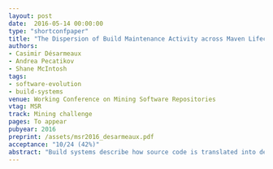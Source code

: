 ```yaml
---
layout: post
date:  2016-05-14 00:00:00
type: "shortconfpaper"
title: "The Dispersion of Build Maintenance Activity across Maven Lifecycle Phases"
authors:
- Casimir Désarmeaux 
- Andrea Pecatikov
- Shane McIntosh
tags:
- software-evolution
- build-systems
venue: Working Conference on Mining Software Repositories
vtag: MSR
track: Mining challenge
pages: To appear
pubyear: 2016
preprint: /assets/msr2016_desarmeaux.pdf
acceptance: "10/24 (42%)"
abstract: "Build systems describe how source code is translated into deliverables. Developers use build management tools like Maven to specify their build systems. Past work has shown that while Maven provides invaluable features (e.g., incremental building), it introduces an overhead on software development. Indeed, Maven build systems require maintenance. However, Maven build systems follow the build lifecycle, which is comprised of validate, compile, test, packaging, install, and deploy phases. Little is known about how build maintenance activity is dispersed among these lifecycle phases. To bridge this gap, in this paper, we analyze the dispersion of build maintenance activity across build lifecycle phases. Through analysis of 1,181 GitHub repositories that use Maven, we find that: (1) the compile phase accounts for 24% more of the build maintenance activity than the other phases; and (2) while the compile phase generates a consistent amount of maintenance activity over time, the other phases tend to generate peaks and valleys of maintenance activity. Software teams that use Maven should plan for these shifts in the characteristics of build maintenance activity."
---
```

